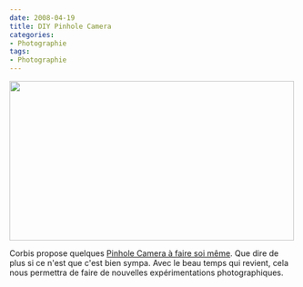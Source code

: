 ```yaml
---
date: 2008-04-19
title: DIY Pinhole Camera
categories:
- Photographie
tags:
- Photographie
---
```

<img class="alignnone size-medium wp-image-497" title="Pinhole Camera" src="https://dlgjp9x71cipk.cloudfront.net/2008/04/pinholecamera.png" alt="" width="500" height="281" />

Corbis propose quelques <a title="Caméra à faire soit même" href="https://pro.corbis.com/creative/readycam/default.aspx?lcd=fr-fr&amp;page=home">Pinhole Camera à faire soi même</a>. Que dire de plus si ce n'est que c'est bien sympa. Avec le beau temps qui revient, cela nous permettra de faire de nouvelles expérimentations photographiques. 
